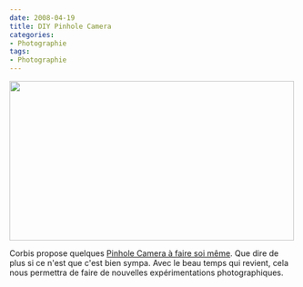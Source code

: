 ```yaml
---
date: 2008-04-19
title: DIY Pinhole Camera
categories:
- Photographie
tags:
- Photographie
---
```

<img class="alignnone size-medium wp-image-497" title="Pinhole Camera" src="https://dlgjp9x71cipk.cloudfront.net/2008/04/pinholecamera.png" alt="" width="500" height="281" />

Corbis propose quelques <a title="Caméra à faire soit même" href="https://pro.corbis.com/creative/readycam/default.aspx?lcd=fr-fr&amp;page=home">Pinhole Camera à faire soi même</a>. Que dire de plus si ce n'est que c'est bien sympa. Avec le beau temps qui revient, cela nous permettra de faire de nouvelles expérimentations photographiques. 
